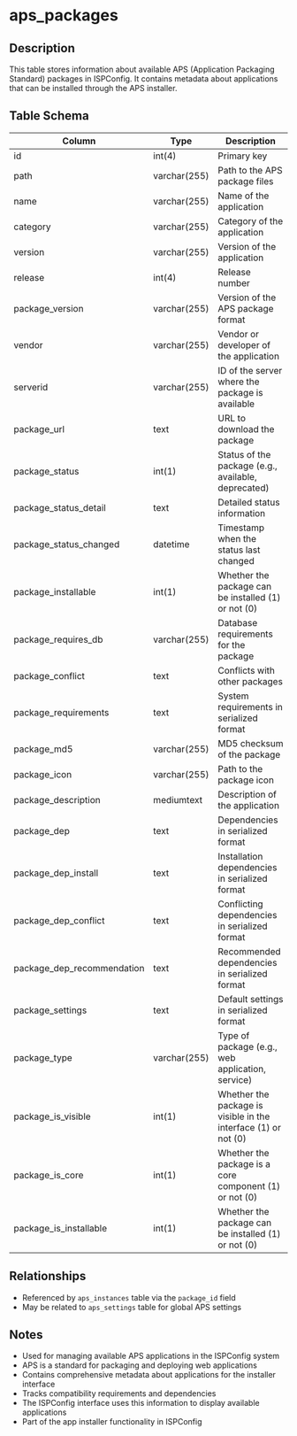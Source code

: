 # aps_packages

## Description
This table stores information about available APS (Application Packaging Standard) packages in ISPConfig. It contains metadata about applications that can be installed through the APS installer.

## Table Schema
| Column | Type | Description |
|--------|------|-------------|
| id | int(4) | Primary key |
| path | varchar(255) | Path to the APS package files |
| name | varchar(255) | Name of the application |
| category | varchar(255) | Category of the application |
| version | varchar(255) | Version of the application |
| release | int(4) | Release number |
| package_version | varchar(255) | Version of the APS package format |
| vendor | varchar(255) | Vendor or developer of the application |
| serverid | varchar(255) | ID of the server where the package is available |
| package_url | text | URL to download the package |
| package_status | int(1) | Status of the package (e.g., available, deprecated) |
| package_status_detail | text | Detailed status information |
| package_status_changed | datetime | Timestamp when the status last changed |
| package_installable | int(1) | Whether the package can be installed (1) or not (0) |
| package_requires_db | varchar(255) | Database requirements for the package |
| package_conflict | text | Conflicts with other packages |
| package_requirements | text | System requirements in serialized format |
| package_md5 | varchar(255) | MD5 checksum of the package |
| package_icon | varchar(255) | Path to the package icon |
| package_description | mediumtext | Description of the application |
| package_dep | text | Dependencies in serialized format |
| package_dep_install | text | Installation dependencies in serialized format |
| package_dep_conflict | text | Conflicting dependencies in serialized format |
| package_dep_recommendation | text | Recommended dependencies in serialized format |
| package_settings | text | Default settings in serialized format |
| package_type | varchar(255) | Type of package (e.g., web application, service) |
| package_is_visible | int(1) | Whether the package is visible in the interface (1) or not (0) |
| package_is_core | int(1) | Whether the package is a core component (1) or not (0) |
| package_is_installable | int(1) | Whether the package can be installed (1) or not (0) |

## Relationships
- Referenced by `aps_instances` table via the `package_id` field
- May be related to `aps_settings` table for global APS settings

## Notes
- Used for managing available APS applications in the ISPConfig system
- APS is a standard for packaging and deploying web applications
- Contains comprehensive metadata about applications for the installer interface
- Tracks compatibility requirements and dependencies
- The ISPConfig interface uses this information to display available applications
- Part of the app installer functionality in ISPConfig
